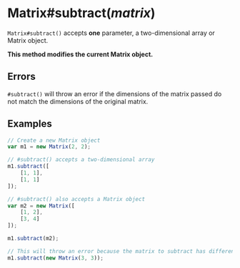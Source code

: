 # Matrix#subtract(*matrix*)

`Matrix#subtract()` accepts **one** parameter, a two-dimensional array or Matrix object.

**This method modifies the current Matrix object.**

## Errors

`#subtract()` will throw an error if the dimensions of the matrix passed do not match the dimensions of the original matrix.

## Examples

```javascript
// Create a new Matrix object
var m1 = new Matrix(2, 2);

// #subtract() accepts a two-dimensional array
m1.subtract([
	[1, 1],
	[1, 1]
]);

// #subtract() also accepts a Matrix object
var m2 = new Matrix([
	[1, 2],
	[3, 4]
]);

m1.subtract(m2);

// This will throw an error because the matrix to subtract has different dimensions
m1.subtract(new Matrix(3, 3));
```